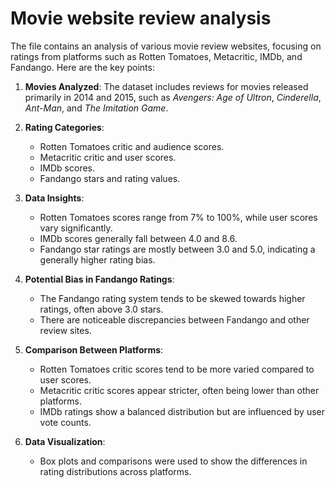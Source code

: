 # Movie website review analysis
The file contains an analysis of various movie review websites, focusing on ratings from platforms such as Rotten Tomatoes, Metacritic, IMDb, and Fandango. Here are the key points:

1. **Movies Analyzed**: The dataset includes reviews for movies released primarily in 2014 and 2015, such as *Avengers: Age of Ultron*, *Cinderella*, *Ant-Man*, and *The Imitation Game*.

2. **Rating Categories**:
   - Rotten Tomatoes critic and audience scores.
   - Metacritic critic and user scores.
   - IMDb scores.
   - Fandango stars and rating values.

3. **Data Insights**:
   - Rotten Tomatoes scores range from 7% to 100%, while user scores vary significantly.
   - IMDb scores generally fall between 4.0 and 8.6.
   - Fandango star ratings are mostly between 3.0 and 5.0, indicating a generally higher rating bias.

4. **Potential Bias in Fandango Ratings**:
   - The Fandango rating system tends to be skewed towards higher ratings, often above 3.0 stars.
   - There are noticeable discrepancies between Fandango and other review sites.

5. **Comparison Between Platforms**:
   - Rotten Tomatoes critic scores tend to be more varied compared to user scores.
   - Metacritic critic scores appear stricter, often being lower than other platforms.
   - IMDb ratings show a balanced distribution but are influenced by user vote counts.

6. **Data Visualization**:
   - Box plots and comparisons were used to show the differences in rating distributions across platforms.


